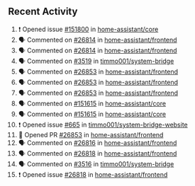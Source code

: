 ## Recent Activity

<!--START_SECTION:activity-->
1. ❗ Opened issue [#151800](https://github.com/home-assistant/core/issues/151800) in [home-assistant/core](https://github.com/home-assistant/core)
2. 🗣 Commented on [#26814](https://github.com/home-assistant/frontend/issues/26814) in [home-assistant/frontend](https://github.com/home-assistant/frontend)
3. 🗣 Commented on [#26814](https://github.com/home-assistant/frontend/issues/26814) in [home-assistant/frontend](https://github.com/home-assistant/frontend)
4. 🗣 Commented on [#3519](https://github.com/timmo001/system-bridge/issues/3519) in [timmo001/system-bridge](https://github.com/timmo001/system-bridge)
5. 🗣 Commented on [#26853](https://github.com/home-assistant/frontend/issues/26853) in [home-assistant/frontend](https://github.com/home-assistant/frontend)
6. 🗣 Commented on [#26853](https://github.com/home-assistant/frontend/issues/26853) in [home-assistant/frontend](https://github.com/home-assistant/frontend)
7. 🗣 Commented on [#26853](https://github.com/home-assistant/frontend/issues/26853) in [home-assistant/frontend](https://github.com/home-assistant/frontend)
8. 🗣 Commented on [#151615](https://github.com/home-assistant/core/issues/151615) in [home-assistant/core](https://github.com/home-assistant/core)
9. 🗣 Commented on [#151615](https://github.com/home-assistant/core/issues/151615) in [home-assistant/core](https://github.com/home-assistant/core)
10. ❗ Opened issue [#665](https://github.com/timmo001/system-bridge-website/issues/665) in [timmo001/system-bridge-website](https://github.com/timmo001/system-bridge-website)
11. 💪 Opened PR [#26853](https://github.com/home-assistant/frontend/pull/26853) in [home-assistant/frontend](https://github.com/home-assistant/frontend)
12. 🗣 Commented on [#26816](https://github.com/home-assistant/frontend/issues/26816) in [home-assistant/frontend](https://github.com/home-assistant/frontend)
13. 🗣 Commented on [#26818](https://github.com/home-assistant/frontend/issues/26818) in [home-assistant/frontend](https://github.com/home-assistant/frontend)
14. 🗣 Commented on [#3516](https://github.com/timmo001/system-bridge/issues/3516) in [timmo001/system-bridge](https://github.com/timmo001/system-bridge)
15. ❗ Opened issue [#26818](https://github.com/home-assistant/frontend/issues/26818) in [home-assistant/frontend](https://github.com/home-assistant/frontend)
<!--END_SECTION:activity-->
